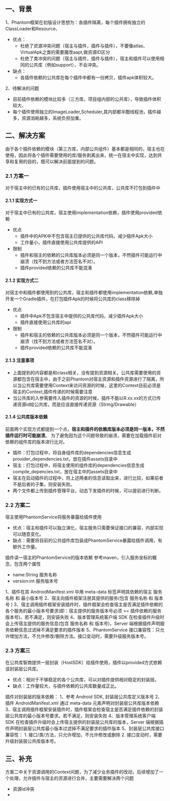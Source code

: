 ## 一、背景
1、Phantom框架在初版设计思想为：各插件隔离，每个插件拥有独立的ClassLoader和Resource、
- 优点：
    - 杜绝了资源冲突问题（宿主与插件，插件与插件），不要像atlas、VirtualApk之类的需要魔改aapt,做资源ID区分
    - 杜绝了类冲突的问题（宿主与插件，插件与插件），宿主和插件可以使用相同的公共库（例如support），不会冲突。
- 缺点：
    - 各插件依赖的公共库在每个插件中都有一份拷贝，插件apk体积较大。

2、待解决的问题
- 目前插件依赖的模块比较多（三方库，项目组内部的公共库），导致插件体积较大、
- 每个插件使用独立的ImageLoader,Scheduler,其内部都半酣线程池，插件越多，资源消耗越多，系统负担加重。

## 二、解决方案
由于各个插件依赖的模块（第三方库，内部公共组件）基本都是相同的，宿主也在使用，因此将各个插件需要使用的库/服务剥离出来，统一在宿主中实现，达到共享和复用的目的，既可以解决前面提到的问题。

### 2.1 方案一
对于宿主中的已有的公共库，插件使用宿主中的公共库，公共库不打包到插件中

#### 2.1.1 实现方式一
对于宿主中已有的公共库，宿主使用implementation依赖，插件使用provided依赖
- 优点
    - 插件中的APK中不包含宿主已提供的公共库代码，减少插件Apk大小
    - 工作量小，插件直接使用公共库提供的API
- 限制
    - 插件和宿主的依赖的公共库版本必须是同一个版本，不然插件可能运行中崩溃（找不到方法或者方法签名不对）。
    - 插件provided依赖的公共库不能混淆

#### 2.1.2 实现方式二
对宿主中和插件都使用到的公共库，宿主和插件都使用implementation依赖,单独开发一个Gradle插件，在打包插件Apk的时候将公共库的class移除掉
- 优点
    - 插件中Apk不包含宿主中提供的公共库代码，减少插件Apk大小
    - 插件直接使用公共库的api
- 限制
    - 插件和宿主的依赖的公共库版本必须是同一个版本，不然插件可能运行中崩溃（找不到方法或者方法签名不对）。
    - 插件provided依赖的公共库不能混淆

#### 2.1.3 注意事项
- 上面提到的内容都是和class相关，没有提到资源相关。公共库需要使用的资源都包含在宿主中，由于之前Phantom对宿主资源和插件资源进行了隔离，所以当公共库需要使用Context来访问资源的时候，这里的Context目前必须是宿主的Context,插件传递的时候需要注意
- 当公共库的入参需要传入插件的资源的时候，插件不能以R.xx.xx的方式已传递资源id给公共库，而是应该直接传递资源（String/Drawable）

#### 2.1.4 公共库版本依赖
前面两个实现方式都提到一个点，**宿主和插件的依赖库版本必须是同一版本，不然插件运行时可能崩溃**。
为了避免因为这个问题导致的崩溃，需要在加载插件前对依赖的组件库的版本进行比对。
- 插件：打包过程中，将自身组件库的dependencies信息生成provider_dependencies.txt，放在插件assets目录中
- 宿主：打包过程中，将宿主使用的组件库的dependencies信息生成compile_depencies.txt，放在宿主中的assets目录中
- 宿主在启动插件的过程中，将上述两者的信息读取出来，进行比较，如果前者不是后者的子集，则安装失败。
- 两个文件都上传到插件管理平台，动态下发插件的时候，可以提前进行判断。

### 2.2 方案二
宿主使用PhantomService将服务暴露给插件使用
- 优点：宿主和插件可以独立演化，宿主服务只需要保证接口的兼容，内部实现可以随意变化。
- 缺点：需要将目前的公共组件库包装成PhantomService暴露给插件调用，有额外工作量。


插件读一宿主的PhantomService的版本依赖
参考maven，引入服务坐标的概念，包含两个属性
- name:String 服务名称
- version:int 服务版本号

1、插件在其 AndroidManifest.xml 中用 meta-data 标签声明其依赖的宿主 服务名称 和 最小版本号
2、宿主向插件框架注册其提供的服务(包含 服务名称 和 版本号 )
3、宿主调用插件框架安装插件时，插件框架会检查宿主是否满足插件依赖的各个服务的最小版本号要求(即：宿主提供的服务版本号必须 >= 插件依赖的服务版本号)。若不满足，则安装失败
4、版本管理系统客户端 SDK 在检查插件升级时会上传宿主提供的服务信息(包含 服务名称 和 版本号)，Server 端根据插件声明服务依赖信息过滤掉不满足要求的插件版本
5、PhantomService 接口兼容性：只允许增加方法，不允许修改/删除方法。接口变动时，需要升级服务版本号。


### 2.3 方案三
在公共库智商提供一层封装（HostSDK）给插件使用，插件以provided方式依赖该封装层公共库。
- 优点：相对于不够稳定的各个公共库，可以对插件提供相对稳定的封装层。
- 缺点：工作量较大，与插件依赖的公共库数量成正比。

插件对封装层的版本依赖：
1、参考 Android SDK, 封装层公共库定义版本号
2、插件 AndroidManifest.xml 通过 meta-data 元素声明对封装层公共库版本依赖
3、宿主调用插件框架安装插件时，插件框架会检查宿主是否满足插件依赖的封装层公共库的最小版本号要求。若不满足，则安装失败
4、版本管理系统客户端 SDK 在检查插件升级时会上传宿主提供的封装层公共库的版本，Server 端根据插件声明封装层公共库最小版本过滤掉不满足要求的插件版本
5、封装层公共库接口兼容性： 1. 接口/类/方法，只允许增加，不允许修改或删除 2. 接口变动时，需要升级封装层公共库版本号。


## 三、补充
方案二中关于资源调用的Context问题，为了减少业务插件的改动，后续增加了一个处理，允许插件与宿主的资源进行合并，主要需要解决两个问题
- 资源id冲突
- 
